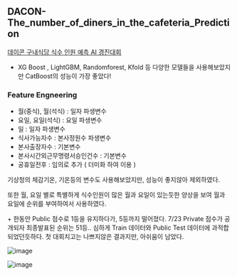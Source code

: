 ## DACON-The_number_of_diners_in_the_cafeteria_Prediction
[데이콘 구내식당 식수 인원 예측 AI 경진대회](https://dacon.io/competitions/official/235743/leaderboard)

- XG Boost , LightGBM, Randomforest, Kfold 등 다양한 모델들을 사용해보았지만 CatBoost의 성능이 가장 좋았다!

### Feature Engneering
- 월(중식), 월(석식) : 일자 파생변수
- 요일, 요일(석식) : 요일 파생변수
- 일 : 일자 파생변수
- 식사가능자수 : 본사정원수 파생변수
- 본사출장자수 : 기본변수
- 본사시간외근무명령서승인건수 : 기본변수
- 공휴일전후 : 임의로 추가 ( 더미화 하여 이용 )

기상청의 체감기온, 기온등의 변수도 사용해보았지만, 성능이 좋지않아 제외하였다.

또한 월, 요일 별로 특별하게 식수인원이 많은 월과 요일이 있는듯한 양상을 보여 월과 요일에 순위를 부여하여서 사용하였다.


\+
한동안 Public 점수로 1등을 유지하다가, 5등까지 떨어졌다.
7/23 Private 점수가 공개되자 최종발표된 순위는 51등.. 심하게 Train 데이터와 Public Test 데이터에 과적합되었던듯하다.
첫 대회치고는 나쁘지않은 결과지만, 아쉬움이 남았다.

![image](https://user-images.githubusercontent.com/73769046/126861455-a9f49fc6-1c03-40ab-ab5b-ab55d918a59f.png)

![image](https://user-images.githubusercontent.com/73769046/126861439-1069c3ee-a3d7-4122-a577-ba24b1c06759.png)
